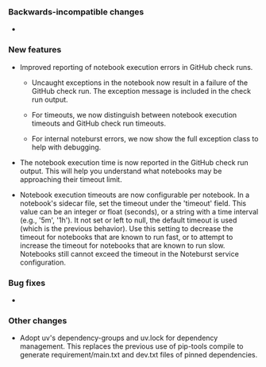 <!-- Delete the sections that don't apply -->

### Backwards-incompatible changes

-

### New features

- Improved reporting of notebook execution errors in GitHub check runs.

  - Uncaught exceptions in the notebook now result in a failure of the GitHub check run. The exception message is included in the check run output.

  - For timeouts, we now distinguish between notebook execution timeouts and GitHub check run timeouts.

  - For internal noteburst errors, we now show the full exception class to help with debugging.

- The notebook execution time is now reported in the GitHub check run output. This will help you understand what notebooks may be approaching their timeout limit.

- Notebook execution timeouts are now configurable per notebook. In a notebook's sidecar file, set the timeout under the 'timeout' field. This value can be an integer or float (seconds), or a string with a time interval (e.g., '5m', '1h'). It not set or left to null, the default timeout is used (which is the previous behavior). Use this setting to decrease the timeout for notebooks that are known to run fast, or to attempt to increase the timeout for notebooks that are known to run slow. Notebooks still cannot exceed the timeout in the Noteburst service configuration.

### Bug fixes

-

### Other changes

- Adopt uv's dependency-groups and uv.lock for dependency management. This replaces the previous use of pip-tools compile to generate requirement/main.txt and dev.txt files of pinned dependencies.
